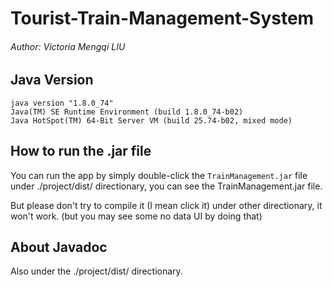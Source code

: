 # Tourist-Train-Management-System

###### Author: Victoria Mengqi LIU

## Java Version

	java version "1.8.0_74"
	Java(TM) SE Runtime Environment (build 1.8.0_74-b02)
	Java HotSpot(TM) 64-Bit Server VM (build 25.74-b02, mixed mode)
	
## How to run the .jar file

You can run the app by simply double-click the `TrainManagement.jar` file under ./project/dist/ directionary, you can see the TrainManagement.jar file.

But please don't try to compile it (I mean click it) under other directionary, it won't work. (but you may see some no data UI by doing that)

## About Javadoc

Also under the ./project/dist/ directionary.

